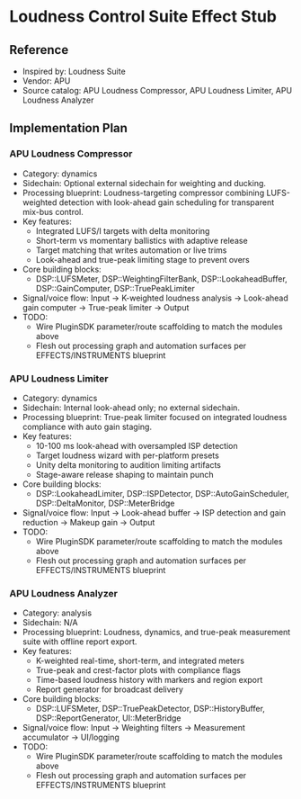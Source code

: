 # Loudness Control Suite Effect Stub

## Reference
- Inspired by: Loudness Suite
- Vendor: APU
- Source catalog: APU Loudness Compressor, APU Loudness Limiter, APU Loudness Analyzer

## Implementation Plan
### APU Loudness Compressor
- Category: dynamics
- Sidechain: Optional external sidechain for weighting and ducking.
- Processing blueprint: Loudness-targeting compressor combining LUFS-weighted detection with look-ahead gain scheduling for transparent mix-bus control.
- Key features:
  - Integrated LUFS/I targets with delta monitoring
  - Short-term vs momentary ballistics with adaptive release
  - Target matching that writes automation or live trims
  - Look-ahead and true-peak limiting stage to prevent overs
- Core building blocks:
  - DSP::LUFSMeter, DSP::WeightingFilterBank, DSP::LookaheadBuffer, DSP::GainComputer, DSP::TruePeakLimiter
- Signal/voice flow: Input → K-weighted loudness analysis → Look-ahead gain computer → True-peak limiter → Output
- TODO:
  - Wire PluginSDK parameter/route scaffolding to match the modules above
  - Flesh out processing graph and automation surfaces per EFFECTS/INSTRUMENTS blueprint

### APU Loudness Limiter
- Category: dynamics
- Sidechain: Internal look-ahead only; no external sidechain.
- Processing blueprint: True-peak limiter focused on integrated loudness compliance with auto gain staging.
- Key features:
  - 10-100 ms look-ahead with oversampled ISP detection
  - Target loudness wizard with per-platform presets
  - Unity delta monitoring to audition limiting artifacts
  - Stage-aware release shaping to maintain punch
- Core building blocks:
  - DSP::LookaheadLimiter, DSP::ISPDetector, DSP::AutoGainScheduler, DSP::DeltaMonitor, DSP::MeterBridge
- Signal/voice flow: Input → Look-ahead buffer → ISP detection and gain reduction → Makeup gain → Output
- TODO:
  - Wire PluginSDK parameter/route scaffolding to match the modules above
  - Flesh out processing graph and automation surfaces per EFFECTS/INSTRUMENTS blueprint

### APU Loudness Analyzer
- Category: analysis
- Sidechain: N/A
- Processing blueprint: Loudness, dynamics, and true-peak measurement suite with offline report export.
- Key features:
  - K-weighted real-time, short-term, and integrated meters
  - True-peak and crest-factor plots with compliance flags
  - Time-based loudness history with markers and region export
  - Report generator for broadcast delivery
- Core building blocks:
  - DSP::LUFSMeter, DSP::TruePeakDetector, DSP::HistoryBuffer, DSP::ReportGenerator, UI::MeterBridge
- Signal/voice flow: Input → Weighting filters → Measurement accumulator → UI/logging
- TODO:
  - Wire PluginSDK parameter/route scaffolding to match the modules above
  - Flesh out processing graph and automation surfaces per EFFECTS/INSTRUMENTS blueprint
